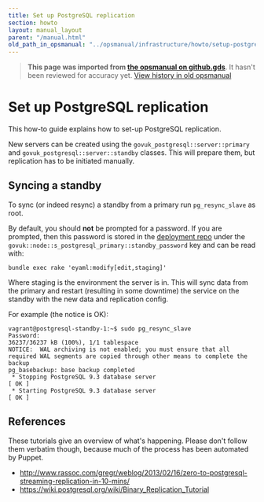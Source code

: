 ```yaml
---
title: Set up PostgreSQL replication
section: howto
layout: manual_layout
parent: "/manual.html"
old_path_in_opsmanual: "../opsmanual/infrastructure/howto/setup-postgresql-replication.md"
---
```




> **This page was imported from [the opsmanual on github.gds](https://github.gds/gds/opsmanual)**.
It hasn't been reviewed for accuracy yet.
[View history in old opsmanual](https://github.gds/gds/opsmanual/tree/master/infrastructure/howto/setup-postgresql-replication.md)


# Set up PostgreSQL replication

This how-to guide explains how to set-up PostgreSQL replication.

New servers can be created using the `govuk_postgresql::server::primary`
and `govuk_postgresql::server::standby` classes. This will prepare them,
but replication has to be initiated manually.

## Syncing a standby

To sync (or indeed resync) a standby from a primary run
`pg_resync_slave` as root.

By default, you should **not** be prompted for a password. If you are
prompted, then this password is stored in the [deployment
repo](https://github.gds/gds/deployment) under the
`govuk::node::s_postgresql_primary::standby_password` key and can be
read with:

`bundle exec rake 'eyaml:modify[edit,staging]'`

Where staging is the environment the server is in. This will sync data
from the primary and restart (resulting in some downtime) the service on
the standby with the new data and replication config.

For example (the notice is OK):

    vagrant@postgresql-standby-1:~$ sudo pg_resync_slave
    Password:
    36237/36237 kB (100%), 1/1 tablespace
    NOTICE:  WAL archiving is not enabled; you must ensure that all required WAL segments are copied through other means to complete the backup
    pg_basebackup: base backup completed
     * Stopping PostgreSQL 9.3 database server                                 [ OK ]
     * Starting PostgreSQL 9.3 database server                                 [ OK ]

## References

These tutorials give an overview of what's happening. Please don't
follow them verbatim though, because much of the process has been
automated by Puppet.

-   <http://www.rassoc.com/gregr/weblog/2013/02/16/zero-to-postgresql-streaming-replication-in-10-mins/>
-   <https://wiki.postgresql.org/wiki/Binary_Replication_Tutorial>


